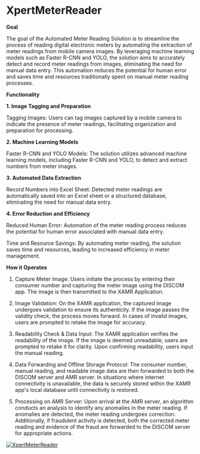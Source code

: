 # XpertMeterReader

**Goal**

The goal of the Automated Meter Reading Solution is to streamline the process of reading digital electronic meters by automating the extraction of meter readings from mobile camera images. By leveraging machine learning models such as Faster R-CNN and YOLO, the solution aims to accurately detect and record meter readings from images, eliminating the need for manual data entry. This automation reduces the potential for human error and saves time and resources traditionally spent on manual meter reading processes.

**Functionality**

   **1. Image Tagging and Preparation**
   
   Tagging Images: Users can tag images captured by a mobile camera to indicate the presence of meter readings, facilitating organization and preparation for processing.
   
   **2. Machine Learning Models**
   
   Faster R-CNN and YOLO Models: The solution utilizes advanced machine learning models, including Faster R-CNN and YOLO, to detect and extract numbers from meter images.
   
   **3. Automated Data Extraction**
   
   Record Numbers into Excel Sheet: Detected meter readings are automatically saved into an Excel sheet or a structured database, eliminating the need for manual data entry.
   
   **4. Error Reduction and Efficiency**
   
   Reduced Human Error: Automation of the meter reading process reduces the potential for human error associated with manual data entry.
   
   Time and Resource Savings: By automating meter reading, the solution saves time and resources, leading to increased efficiency in meter management.

**How it Operates**
  
  1. Capture Meter Image:
  Users initiate the process by entering their consumer number and capturing the meter image using the DISCOM app. The image is then transmitted to the XAMR Application.

  2. Image Validation:
  On the XAMR application, the captured image undergoes validation to ensure its authenticity. If the image passes the validity check, the process moves forward. In cases of invalid images, users are prompted to retake the image for accuracy.

  3. Readability Check & Data Input:
  The XAMR application verifies the readability of the image. If the image is deemed unreadable, users are prompted to retake it for clarity. Upon confirming readability, users input the manual reading.

  4. Data Forwarding and Offline Storage Protocol:
  The consumer number, manual reading, and readable image data are then forwarded to both the DISCOM server and AMR server. In situations where internet connectivity is unavailable, the data is securely stored within the XAMR app's local database until connectivity is restored.

  5. Processing on AMR Server:
  Upon arrival at the AMR server, an algorithm conducts an analysis to identify any anomalies in the meter reading. If anomalies are detected, the meter reading undergoes correction. Additionally, if fraudulent activity is detected, both the corrected meter reading and evidence of the fraud are forwarded to the DISCOM server for appropriate actions.

[![XpertMeterReader](http://img.youtube.com/vi/qNIhTDREQjw/0.jpg)](http://www.youtube.com/watch?v=qNIhTDREQjw"XpertMeterReader”)
